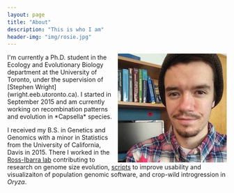 ```yaml
---
layout: page
title: "About"
description: "This is who I am"
header-img: "img/rosie.jpg"
---
```


<img style="float: right;" src="/img/tyler.jpg">
I'm currently a Ph.D. student in the Ecology and Evolutionary Biology department at the University of Toronto, under the supervision of [Stephen Wright](wright.eeb.utoronto.ca).
I started in September 2015 and am currently working on recombination patterns and evolution in *Capsella* species.  

I received my B.S. in Genetics and Genomics with a minor in Statistics from the University of California, Davis in 2015.
There I worked in the [Ross-Ibarra lab](www.rilab.org) contributing to research on genome size evolution, [scripts](https://github.com/arundurvasula/angsd-wrapper) to improve usability and visualizaiton of population genomic software, and crop-wild introgression in *Oryza*.
